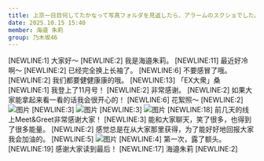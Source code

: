 ```yaml
---
title: 上京一日目何してたかなって写真フォルダを見返したら、アラームのスクショでした。
date: 2025.10.15 15:40
member: 海邉 朱莉
group: 乃木坂46
---
```


[NEWLINE:1]
大家好〜
[NEWLINE:2]
我是海邉朱莉。
[NEWLINE:11]
最近好冷啊〜
[NEWLINE:2]
已经完全换上长袖了。
[NEWLINE:6]
不要感冒了哦。
[NEWLINE:2]
我们都要健健康康的哦。
[NEWLINE:13]
「EX大衆」桑
[NEWLINE:1]
我登上了11月号！
[NEWLINE:2]
非常感谢。
[NEWLINE:2]
如果大家能拿起来看一看的话我会很开心的！
[NEWLINE:6]
花絮照〜
[NEWLINE:2]
![图片](https://www.nogizaka46.com/files/46/diary/n46/MEMBER/moblog/202510/mobNGrcEV.jpg)
[NEWLINE:3]
![图片](https://www.nogizaka46.com/files/46/diary/n46/MEMBER/moblog/202510/mobLD6Mqw.jpg)
[NEWLINE:3]
![图片](https://www.nogizaka46.com/files/46/diary/n46/MEMBER/moblog/202510/mobRGi866.jpg)
[NEWLINE:18]
前几天的线上Meet&Greet非常感谢大家！
[NEWLINE:3]
能和大家聊天，笑了很多，也得到了很多能量。
[NEWLINE:2]
感觉总是在从大家那里获得，为了能好好地回报大家我会加油的。
[NEWLINE:5]
![图片](https://www.nogizaka46.com/files/46/diary/n46/MEMBER/moblog/202510/mobYqcQM4.jpg)
[NEWLINE:4]
第一次，露了额头。
[NEWLINE:19]
感谢大家读到最后！
[NEWLINE:17]
海邉朱莉
[NEWLINE:2]